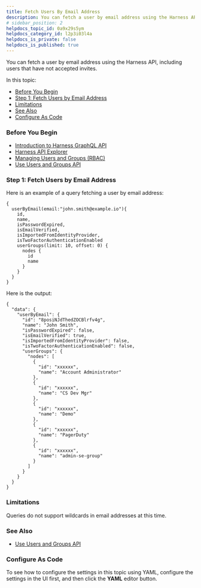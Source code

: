 ```yaml
---
title: Fetch Users By Email Address
description: You can fetch a user by email address using the Harness API, including users that have not accepted invites. In this topic --  Before You Begin. Step 1 --  Fetch Users by Email Address. Limitations. See Al…
# sidebar_position: 2
helpdocs_topic_id: 0a9x29s5ym
helpdocs_category_id: l2p3i03l4a
helpdocs_is_private: false
helpdocs_is_published: true
---
```


You can fetch a user by email address using the Harness API, including users that have not accepted invites.

In this topic:

* [Before You Begin](#before_you_begin)
* [Step 1: Fetch Users by Email Address](#step_1_fetch_users_by_email_address)
* [Limitations](#limitations)
* [See Also](#see_also)
* [Configure As Code](#configure_as_code)

### Before You Begin

* [​Introduction to Harness GraphQL API](harness-api.md)
* [Harness API Explorer](harness-api-explorer.md)
* [Managing Users and Groups (RBAC)](../../security/access-management-howtos/users-and-permissions.md)
* [Use Users and Groups API](sample-queries-create-users-user-groups-and-assign-permissions.md)

### Step 1: Fetch Users by Email Address

Here is an example of a query fetching a user by email address:


```
{  
  userByEmail(email:"john.smith@example.io"){  
    id,  
    name,  
    isPasswordExpired,  
    isEmailVerified,  
    isImportedFromIdentityProvider,  
    isTwoFactorAuthenticationEnabled  
    userGroups(limit: 10, offset: 0) {  
      nodes {  
        id  
        name  
      }  
    }  
  }  
}
```
Here is the output:


```
{  
  "data": {  
    "userByEmail": {  
      "id": "8posiNJdThedZOCBlrfv4g",  
      "name": "John Smith",  
      "isPasswordExpired": false,  
      "isEmailVerified": true,  
      "isImportedFromIdentityProvider": false,  
      "isTwoFactorAuthenticationEnabled": false,  
      "userGroups": {  
        "nodes": [  
          {  
            "id": "xxxxxx",  
            "name": "Account Administrator"  
          },  
          {  
            "id": "xxxxxx",  
            "name": "CS Dev Mgr"  
          },  
          {  
            "id": "xxxxxx",  
            "name": "Demo"  
          },  
          {  
            "id": "xxxxxx",  
            "name": "PagerDuty"  
          },  
          {  
            "id": "xxxxxx",  
            "name": "admin-se-group"  
          }  
        ]  
      }  
    }  
  }  
}
```
### Limitations

Queries do not support wildcards in email addresses at this time.

### See Also

* [Use Users and Groups API](sample-queries-create-users-user-groups-and-assign-permissions.md)

### Configure As Code

To see how to configure the settings in this topic using YAML, configure the settings in the UI first, and then click the **YAML** editor button.

